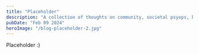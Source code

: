 ```yaml
---
title: "Placeholder"
description: "A collection of thoughts on community, societal psyops, having kids, and beauty."
pubDate: "Feb 09 2024"
heroImage: "/blog-placeholder-2.jpg"
---
```


Placeholder :)
